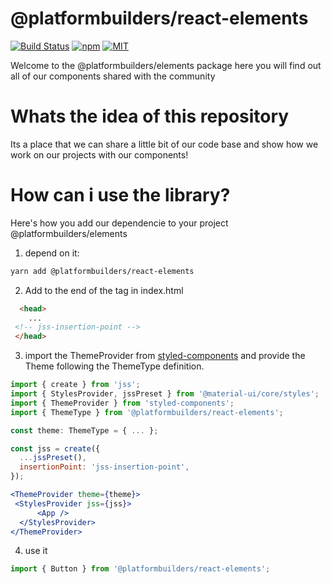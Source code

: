 # @platformbuilders/react-elements

[![Build Status][check-badge]][workflows]
[![npm][npm-badge]][npm]
[![MIT][license-badge]][license]

[npm-badge]: https://img.shields.io/npm/v/@platformbuilders/react-elements.svg
[npm]: https://www.npmjs.com/package/@platformbuilders/react-elements
[license-badge]: https://img.shields.io/dub/l/vibe-d.svg
[license]: https://raw.githubusercontent.com/platformbuilders/react-elements/master/LICENSE.md
[workflows]: https://github.com/platformbuilders/react-elements/actions
[check-badge]: https://github.com/platformbuilders/react-elements/workflows/check/badge.svg

Welcome to the @platformbuilders/elements package here you will find out all of our components shared with the community

# Whats the idea of this repository

Its a place that we can share a little bit of our code base and show how we work on our projects with our components!

# How can i use the library?

Here's how you add our dependencie to your project @platformbuilders/elements

1. depend on it:

```bash
yarn add @platformbuilders/react-elements
```

2. Add to the end of the <head> tag in index.html

```html
  <head>
    ...
 <!-- jss-insertion-point -->
 </head>
 ```

3. import the ThemeProvider from [styled-components](https://styled-components.com/docs/advanced) and provide the Theme following the ThemeType definition.

```jsx
import { create } from 'jss';
import { StylesProvider, jssPreset } from '@material-ui/core/styles';
import { ThemeProvider } from 'styled-components';
import { ThemeType } from '@platformbuilders/react-elements';

const theme: ThemeType = { ... };

const jss = create({
  ...jssPreset(),
  insertionPoint: 'jss-insertion-point',
});

<ThemeProvider theme={theme}>
 <StylesProvider jss={jss}>
      <App />
  </StylesProvider>
</ThemeProvider>
```

4. use it

```jsx
import { Button } from '@platformbuilders/react-elements';
```
